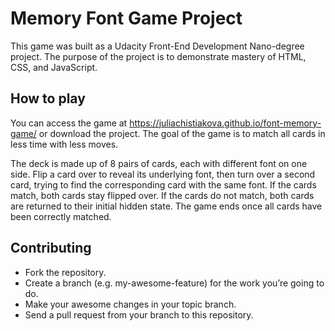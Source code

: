 # Memory Font Game Project

This game was built as a Udacity Front-End Development Nano-degree project. The purpose of the project is to demonstrate mastery of HTML, CSS, and JavaScript.

## How to play

You can access the game at https://juliachistiakova.github.io/font-memory-game/ or download the project. The goal of the game is to match all cards in less time with less moves. 

The deck is made up of 8 pairs of cards, each with different font on one side. Flip a card over to reveal its underlying font, then turn over a second card, trying to find the corresponding card with the same font. If the cards match, both cards stay flipped over.
If the cards do not match, both cards are returned to their initial hidden state. The game ends once all cards have been correctly matched.

## Contributing

* Fork the repository.
* Create a branch (e.g. my-awesome-feature) for the work you’re going to do.
* Make your awesome changes in your topic branch.
* Send a pull request from your branch to this repository.
